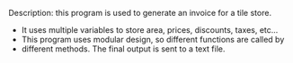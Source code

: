 Description: this program is used to generate an invoice for a tile store.
 * It uses multiple variables to store area, prices, discounts, taxes, etc...
 * This program uses modular design, so different functions are called by 
 * different methods. The final output is sent to a text file.
